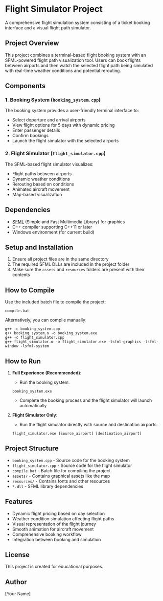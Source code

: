 # Flight Simulator Project

A comprehensive flight simulation system consisting of a ticket booking interface and a visual flight path simulator.

## Project Overview

This project combines a terminal-based flight booking system with an SFML-powered flight path visualization tool. Users can book flights between airports and then watch the selected flight path being simulated with real-time weather conditions and potential rerouting.

## Components

### 1. Booking System (`booking_system.cpp`)

The booking system provides a user-friendly terminal interface to:
- Select departure and arrival airports
- View flight options for 5 days with dynamic pricing
- Enter passenger details
- Confirm bookings
- Launch the flight simulator with the selected airports

### 2. Flight Simulator (`flight_simulator.cpp`)

The SFML-based flight simulator visualizes:
- Flight paths between airports
- Dynamic weather conditions
- Rerouting based on conditions
- Animated aircraft movement
- Map-based visualization

## Dependencies

- [SFML](https://www.sfml-dev.org/) (Simple and Fast Multimedia Library) for graphics
- C++ compiler supporting C++11 or later
- Windows environment (for current build)

## Setup and Installation

1. Ensure all project files are in the same directory
2. The required SFML DLLs are included in the project folder
3. Make sure the `assets` and `resources` folders are present with their contents

## How to Compile

Use the included batch file to compile the project:

```
compile.bat
```

Alternatively, you can compile manually:

```
g++ -c booking_system.cpp
g++ booking_system.o -o booking_system.exe
g++ -c flight_simulator.cpp
g++ flight_simulator.o -o flight_simulator.exe -lsfml-graphics -lsfml-window -lsfml-system
```

## How to Run

1. **Full Experience (Recommended)**: 
   - Run the booking system:
   ```
   booking_system.exe
   ```
   - Complete the booking process and the flight simulator will launch automatically

2. **Flight Simulator Only**:
   - Run the flight simulator directly with source and destination airports:
   ```
   flight_simulator.exe [source_airport] [destination_airport]
   ```

## Project Structure

- `booking_system.cpp` - Source code for the booking system
- `flight_simulator.cpp` - Source code for the flight simulator
- `compile.bat` - Batch file for compiling the project
- `assets/` - Contains graphical assets like the map
- `resources/` - Contains fonts and other resources
- `*.dll` - SFML library dependencies

## Features

- Dynamic flight pricing based on day selection
- Weather condition simulation affecting flight paths
- Visual representation of the flight journey
- Smooth animation for aircraft movement
- Comprehensive booking workflow
- Integration between booking and simulation

## License

This project is created for educational purposes.

## Author

[Your Name]
